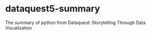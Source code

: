 # dataquest5-summary

The summary of python from Dataquest: Storytelling Through Data Visualization
